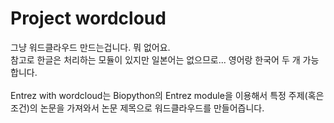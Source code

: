 <h1>Project wordcloud</h1>
그냥 워드클라우드 만드는겁니다. 뭐 없어요. <br>
참고로 한글은 처리하는 모듈이 있지만 일본어는 없으므로... 영어랑 한국어 두 개 가능합니다. <br>
<br>
Entrez with wordcloud는 Biopython의 Entrez module을 이용해서 특정 주제(혹은 조건)의 논문을 가져와서 논문 제목으로 워드클라우드를 만들어즙니다. 
